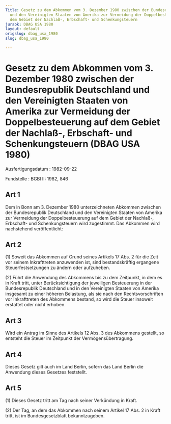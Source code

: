 ```yaml
---
Title: Gesetz zu dem Abkommen vom 3. Dezember 1980 zwischen der Bundesrepublik Deutschland
  und den Vereinigten Staaten von Amerika zur Vermeidung der Doppelbesteuerung auf
  dem Gebiet der Nachlaß-, Erbschaft- und Schenkungsteuern
jurabk: DBAG USA 1980
layout: default
origslug: dbag_usa_1980
slug: dbag_usa_1980

---
```


# Gesetz zu dem Abkommen vom 3. Dezember 1980 zwischen der Bundesrepublik Deutschland und den Vereinigten Staaten von Amerika zur Vermeidung der Doppelbesteuerung auf dem Gebiet der Nachlaß-, Erbschaft- und Schenkungsteuern (DBAG USA 1980)

Ausfertigungsdatum
:   1982-09-22

Fundstelle
:   BGBl II: 1982, 846



## Art 1

Dem in Bonn am 3. Dezember 1980 unterzeichneten Abkommen zwischen der
Bundesrepublik Deutschland und den Vereinigten Staaten von Amerika zur
Vermeidung der Doppelbesteuerung auf dem Gebiet der Nachlaß-,
Erbschaft- und Schenkungsteuern wird zugestimmt. Das Abkommen wird
nachstehend veröffentlicht:


## Art 2

(1) Soweit das Abkommen auf Grund seines Artikels 17 Abs. 2 für die
Zeit vor seinem Inkrafttreten anzuwenden ist, sind bestandskräftig
ergangene Steuerfestsetzungen zu ändern oder aufzuheben.

(2) Führt die Anwendung des Abkommens bis zu dem Zeitpunkt, in dem es
in Kraft tritt, unter Berücksichtigung der jeweiligen Besteuerung in
der Bundesrepublik Deutschland und in den Vereinigten Staaten von
Amerika insgesamt zu einer höheren Belastung, als sie nach den
Rechtsvorschriften vor Inkrafttreten des Abkommens bestand, so wird
die Steuer insoweit erstattet oder nicht erhoben.


## Art 3

Wird ein Antrag im Sinne des Artikels 12 Abs. 3 des Abkommens
gestellt, so entsteht die Steuer im Zeitpunkt der
Vermögensübertragung.


## Art 4

Dieses Gesetz gilt auch im Land Berlin, sofern das Land Berlin die
Anwendung dieses Gesetzes feststellt.


## Art 5

(1) Dieses Gesetz tritt am Tag nach seiner Verkündung in Kraft.

(2) Der Tag, an dem das Abkommen nach seinem Artikel 17 Abs. 2 in
Kraft tritt, ist im Bundesgesetzblatt bekanntzugeben.

